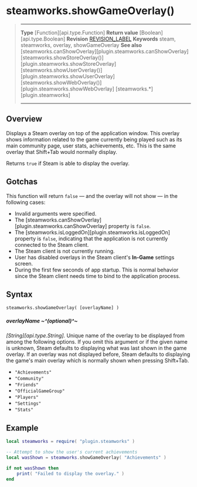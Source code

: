 # steamworks.showGameOverlay()

> --------------------- ------------------------------------------------------------------------------------------
> __Type__              [Function][api.type.Function]
> __Return value__      [Boolean][api.type.Boolean]
> __Revision__          [REVISION_LABEL](REVISION_URL)
> __Keywords__          steam, steamworks, overlay, showGameOverlay
> __See also__          [steamworks.canShowOverlay][plugin.steamworks.canShowOverlay]
>                       [steamworks.showStoreOverlay()][plugin.steamworks.showStoreOverlay]
>                       [steamworks.showUserOverlay()][plugin.steamworks.showUserOverlay]
>                       [steamworks.showWebOverlay()][plugin.steamworks.showWebOverlay]
>						[steamworks.*][plugin.steamworks]
> --------------------- ------------------------------------------------------------------------------------------


## Overview

Displays a Steam overlay on top of the application window. This overlay shows information related to the game currently being played such as its main community page, user stats, achievements, etc. This is the same overlay that <nobr>Shift+Tab</nobr> would normally display.

Returns `true` if Steam is able to display the overlay.


## Gotchas

This function will return `false`&nbsp;&mdash; and the overlay will not show&nbsp;&mdash; in the following cases:

* Invalid arguments were specified.
* The [steamworks.canShowOverlay][plugin.steamworks.canShowOverlay] property is `false`.
* The [steamworks.isLoggedOn][plugin.steamworks.isLoggedOn] property is `false`, indicating that the application is not currently connected to the Steam client.
* The Steam client is not currently running.
* User has disabled overlays in the Steam client's <nobr>__In-Game__</nobr> settings screen.
* During the first few seconds of app startup. This is normal behavior since the Steam client needs time to bind to the application process.


## Syntax

	steamworks.showGameOverlay( [overlayName] )

##### overlayName ~^(optional)^~
_[String][api.type.String]._ Unique name of the overlay to be displayed from among the following options. If you omit this argument or if the given name is unknown, Steam defaults to displaying what was last shown in the game overlay. If an overlay was not displayed before, Steam defaults to displaying the game's main overlay which is normally shown when pressing <nobr>Shift+Tab</nobr>.

* `"Achievements"`
* `"Community"`
* `"Friends"`
* `"OfficialGameGroup"`
* `"Players"`
* `"Settings"`
* `"Stats"`


## Example

``````lua
local steamworks = require( "plugin.steamworks" )

-- Attempt to show the user's current achievements
local wasShown = steamworks.showGameOverlay( "Achievements" )

if not wasShown then
	print( "Failed to display the overlay." )
end
``````
